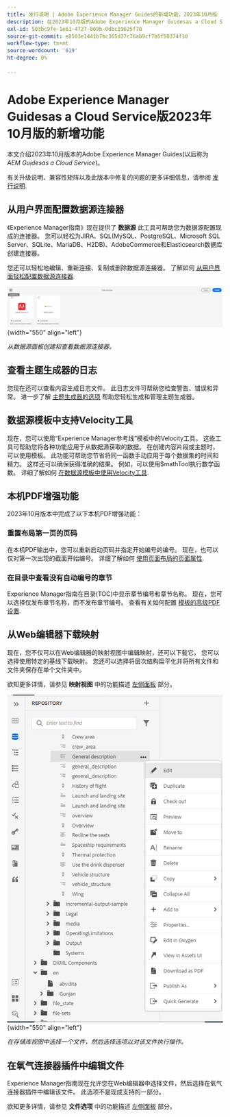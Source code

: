 ```yaml
---
title: 发行说明 | Adobe Experience Manager Guides的新增功能，2023年10月版
description: 在2023年10月版的Adobe Experience Manager Guidesas a Cloud Service中了解新增功能和增强功能。
exl-id: 583bc9fe-1e61-4727-869b-0dbc19625f70
source-git-commit: e8503e1441b7bc365d37c76ab9cf7b5f50374f10
workflow-type: tm+mt
source-wordcount: '619'
ht-degree: 0%

---
```


# Adobe Experience Manager Guidesas a Cloud Service版2023年10月版的新增功能

本文介绍2023年10月版本的Adobe Experience Manager Guides(以后称为 *AEM Guidesas a Cloud Service*)。

有关升级说明、兼容性矩阵以及此版本中修复的问题的更多详细信息，请参阅 [发行说明](release-notes-2023.10.0.md).


## 从用户界面配置数据源连接器

《Experience Manager指南》现在提供了 **数据源** 此工具可帮助您为数据源配置现成的连接器。 您可以轻松为JIRA、SQL(MySQL、PostgreSQL、Microsoft SQL Server、SQLite、MariaDB、H2DB)、AdobeCommerce和Elasticsearch数据库创建连接器。

您还可以轻松地编辑、重新连接、复制或删除数据源连接器。 了解如何 [从用户界面轻松配置数据源连接器](../cs-install-guide/conf-data-source-connector-tools.md).

![数据源面板中列出了数据源连接器](assets/data-sources-create-window.png){width="550" align="left"}

*从数据源面板创建和查看数据源连接器。*

## 查看主题生成器的日志

您现在还可以查看内容生成日志文件。 此日志文件可帮助您检查警告、错误和异常。  进一步了解 [主题生成器的选项](../user-guide/web-editor-content-snippet.md#options-for-a-topic-generator) 帮助您轻松生成和管理主题生成器。

## 数据源模板中支持Velocity工具

现在，您可以使用“Experience Manager参考线”模板中的Velocity工具。 这些工具可帮助您将各种功能应用于从数据源获取的数据。 在创建内容片段或主题时，可以使用模板。 此功能可帮助您节省将同一函数手动应用于每个数据集的时间和精力。  这样还可以确保获得准确的结果。
例如，可以使用$mathTool执行数学函数。
详细了解如何 [在数据源模板中使用Velocity工具](../user-guide/web-editor-content-snippet.md#use-velocity-tools).


## 本机PDF增强功能

2023年10月版本中完成了以下本机PDF增强功能：

### 重置布局第一页的页码

在本机PDF输出中，您可以重新启动页码并指定开始编号的编号。 现在，也可以仅对第一次出现的截面开始编号。
详细了解如何 [使用页面布局的页面属性](../native-pdf/design-page-layout.md#page-props-page-layout).


### 在目录中查看没有自动编号的章节

Experience Manager指南在目录(TOC)中显示章节编号和章节名称。 现在，您可以选择仅发布章节名称，而不发布章节编号。 查看有关如何配置 [模板的高级PDF设置](../native-pdf/components-pdf-template.md#advanced-pdf-settings).

## 从Web编辑器下载映射

现在，您不仅可以在Web编辑器的映射视图中编辑映射，还可以下载它。 您可以选择使用特定的基线下载映射。 您还可以选择将层次结构扁平化并将所有文件和文件夹保存在单个文件夹中。

欲知更多详情，请参见 **映射视图** 中的功能描述 [左侧面板](../user-guide/web-editor-features.md#id2051EA0M0HS) 部分。

![存储库视图中文件的选项菜单](assets/options-menu-repo-view-file-level-2310.png){width="550" align="left"}

*在存储库视图中选择一个文件，然后选择选项以对该文件执行操作。*

## 在氧气连接器插件中编辑文件

Experience Manager指南现在允许您在Web编辑器中选择文件，然后选择在氧气连接器插件中编辑该文件。 此选项不是现成支持的一部分。

欲知更多详情，请参见 **文件选项** 中的功能描述 [左侧面板](../user-guide/web-editor-features.md#id2051EA0M0HS) 部分。
